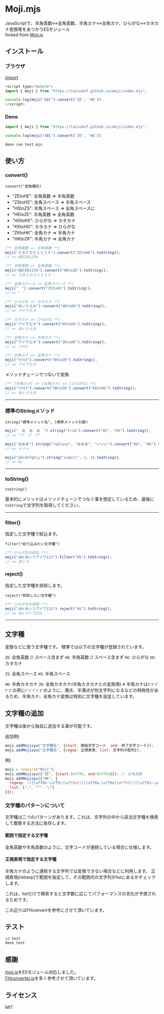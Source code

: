 Moji.mjs
=========================================================================================

JavaScriptで、半角英数↔全角英数、半角カナ↔全角カナ、ひらがな↔カタカナ変換等をあつかうESモジュール  
forked from [Moji.js](https://github.com/niwaringo/moji)  

インストール
------------

### ブラウザ

[import](https://taisukef.github.io/moji/index.mjs)

```javascript
<script type="module">
import { moji } from "https://taisukef.github.io/moji/index.mjs";

console.log(moji("ABC").convert('ZE', 'HE'))
</script>
```

### Deno

```javascript
import { moji } from "https://taisukef.github.io/moji/index.mjs";

console.log(moji("ABC").convert('ZE', 'HE'))
```

```bash
deno run test.mjs
```

使い方
------

### convert()

`convert("変換種別)`

* "ZEtoHE": 全角英数 => 半角英数
* "ZStoHS": 全角スペース => 半角スペース
* "HStoZS": 半角スペース => 全角スペースに
* "HEtoZE": 半角英数 => 全角英数
* "HGtoKK": ひらがな => カタカナ
* "KKtoHG": カタカナ => ひらがな
* "ZKtoHK": 全角カナ => 半角カナ
* "HKtoZK": 半角カナ => 全角カナ

```javascript
/** 全角英数 => 半角英数 **/
moji("ＡＢＣＤ０１２３４").convert("ZEtoHE").toString();
// => ABCD01234

/** 半角英数 => 全角英数 **/
moji("ABCD01234").convert("HEtoZE").toString();
// => ＡＢＣＤ０１２３４

/** 全角スペース => 全角スペース **/
moji("　").convert("ZStoHS").toString();
// => " "

/** ひらがな => カタカナ **/
moji("あいうえお").convert("HGtoKK").toString();
// => アイウエオ

/** カタカナ => ひらがな **/
moji("アイウエオ").convert("KKtoHG").toString();
// => あいうえお

/** 全角カナ => 半角カナ **/
moji("アイウエオ").convert("ZKtoHK").toString();
// => ｱｲｳｴｵ

/** 半角カナ => 全角カナ **/
moji("ｱｲｳｴｵ").convert("HKtoZK").toString(),
// => アイウエオ
```

メソッドチェーンでつないで変換

```javascript
/** [半角カナ] => [全角カナ] => [ひらがな] **/
moji("ｱｲｳｴｵ").convert("HKtoZK").convert("KKtoHG").toString();
// => あいうえお
```

---

### 標準のStringメソッド

`string("標準メソッド名", [標準メソッド引数)`

```javascript
moji("　あ　あ　あ　").string("trim").convert("HG", "KK").toString(),
// => "ア　ア　ア"

moji("あああ").string("replace", "あああ", "いいい").convert("HG", "KK").toString(),
// => イイイ

moji("abcdefghij").string("substr", 1, 2).toString(),
// => bc
```

---

### toString()

`toString()`

基本的にメソッドはメソッドチェーンでつなぐ事を想定しているため、最後に`toString`で文字列を取得してください。

---

### filter()

指定した文字種で絞込ます。

`filter("絞り込みたい文字種")`

```javascript
/** ひらがなを絞込 **/
moji("abcあいうアイウ123").filter("HG").toString();
// => あいう
```

### reject()

指定した文字種を排除します。

`reject("排除したい文字種")`

```javascript
/** ひらがなを排除 **/
moji("abcあいうアイウ123").reject("HG").toString();
// => abcアイウ123
```

---

文字種
------

変換などに使う文字種です。 標準では以下の文字種が登録されています。

`ZE`: 全角英数 // スペース含まず
`HE`: 半角英数 // スペース含まず
`HG`: ひらがな
`KK`: カタカナ

`ZS`: 全角スペース
`HS`: 半角スペース

`HK`: 半角カタカナ
`ZK`: 全角カタカナ(半角カタカナとの変換用)
※ 半角カナは`ｶﾞｷﾞｸﾞｹﾞｺﾞ`の用に`ﾊﾟﾋﾟﾌﾟﾍﾟﾎﾟ`のように、濁点、半濁点が別文字列になるなどの特殊性があるため、半角カナ、全角カナ変換は特別に文字種を設定しています。

文字種の追加
------------

文字種は後から独自に追加する事が可能です。

追加例)

```javascript
moji.addMojisyu("文字種名", {start: 開始文字コード, end: 終了文字コード});
moji.addMojisyu("文字種名", {regxp: 正規表現, list: 文字列の配列});
```

例)
```javascript
moji = require("Moji");
moji.addMojisyu({"ZE", {start:0xff01, end:0xff5e}}); // 全角英数
moji.addMojisyu({"HK", {
  regexp: /([\uff66-\uff9c]\uff9e)|([\uff8a-\uff8e]\uff9f)|([\uff61-\uff9f])/g,
  list: ["｡", "｢", "｣"]
}});
```

### 文字種のパターンについて

文字種は二つのパターンがあります。これは、文字列の中から該当文字種を検索して置換する方法に依存します。

#### 範囲で指定する文字種

全角英数や半角英数のように、文字コードが連続している場合に仕様します。

#### 正規表現で指定する文字種

半角カナのように連続する文字列では変換できない場合などに利用します。
正規表現(rebexp)で範囲を指定して、その範囲内の文字列がlistにあるかチェックします。

これは、listだけで検索すると文字数に応じてパフォーマンスの劣化が予想されるためです。

この辺りはFHconvertを参考にさせて頂いています。

テスト
------

```bash
cd test
deno test
```


感謝
----

[moji.js](https://github.com/niwaringo/moji)をESモジュール対応しました。  
[FHconverter.js](http://distraid.co.jp/demo/js_codeconv.html)を多く参考させて頂いています。  

ライセンス
----------

MIT
